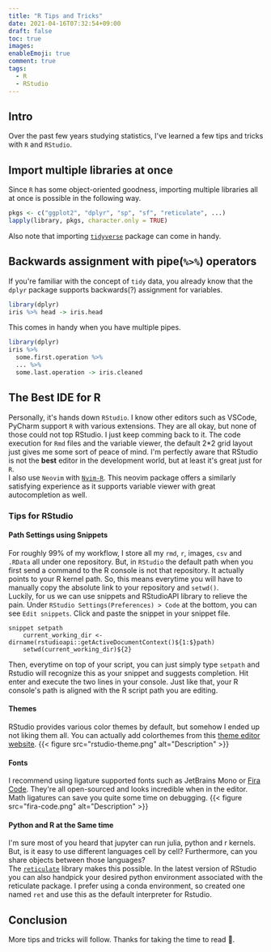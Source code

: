 ```yaml
---
title: "R Tips and Tricks"
date: 2021-04-16T07:32:54+09:00
draft: false
toc: true
images:
enableEmoji: true
comment: true
tags:
  - R
  - RStudio
---
```


## Intro

Over the past few years studying statistics, I've learned a few tips and tricks with `R` and `RStudio`.

## Import multiple libraries at once

Since `R` has some object-oriented goodness, importing multiple libraries all at once is possible in the following way.

```r
pkgs <- c("ggplot2", "dplyr", "sp", "sf", "reticulate", ...)
lapply(library, pkgs, character.only = TRUE)
```

Also note that importing [`tidyverse`](https://www.tidyverse.org/packages/) package can come in handy.

## Backwards assignment with pipe(`%>%`) operators

If you're familiar with the concept of `tidy` data, you already know that the `dplyr` package supports backwards(?) assignment for variables.

```r
library(dplyr)
iris %>% head -> iris.head
```

This comes in handy when you have multiple pipes.

```r
library(dplyr)
iris %>%
  some.first.operation %>%
  ... %>%
  some.last.operation -> iris.cleaned
```

## The Best IDE for R

Personally, it's hands down `RStudio`. I know other editors such as VSCode, PyCharm support `R` with various extensions. They are all okay, but none of those could not top RStudio. I just keep comming back to it. The code execution for `Rmd` files and the variable viewer, the default 2\*2 grid layout just gives me some sort of peace of mind. I'm perfectly aware that RStudio is not the **best** editor in the development world, but at least it's great just for `R`.  
I also use `Neovim` with [`Nvim-R`](https://github.com/jamespeapen/Nvim-R/wiki). This neovim package offers a similarly satisfying experience as it supports variable viewer with great autocompletion as well.

### Tips for RStudio

#### Path Settings using Snippets

For roughly 99% of my workflow, I store all my `rmd`, `r`, images, `csv` and `.RData` all under one repository. But, in `RStudio` the default path when you first send a command to the R console is not that repository. It actually points to your R kernel path. So, this means everytime you will have to manually copy the absolute link to your repository and `setwd()`.  
Luckily, for us we can use snippets and RStudioAPI library to relieve the pain. Under `RStudio Settings(Preferences) > Code` at the bottom, you can see `Edit snippets`. Click and paste the snippet in your snippet file.

```text
snippet setpath
	current_working_dir <- dirname(rstudioapi::getActiveDocumentContext()${1:$}path)
	setwd(current_working_dir)${2}
```

Then, everytime on top of your script, you can just simply type `setpath` and Rstudio will recognize this as your snippet and suggests completion. Hit enter and execute the two lines in your console. Just like that, your R console's path is aligned with the R script path you are editing.

#### Themes

RStudio provides various color themes by default, but somehow I ended up not liking them all. You can actually add colorthemes from this [theme editor website](https://tmtheme-editor.herokuapp.com/#!/editor/theme/Material%20Theme%20Darker).
{{< figure src="rstudio-theme.png" alt="Description" >}}

#### Fonts

I recommend using ligature supported fonts such as JetBrains Mono or [Fira Code](https://github.com/tonsky/FiraCode). They're all open-sourced and looks incredible when in the editor. Math ligatures can save you quite some time on debugging.
{{< figure src="fira-code.png" alt="Description" >}}

#### Python and R at the Same time

I'm sure most of you heard that jupyter can run julia, python and r kernels. But, is it easy to use different languages cell by cell? Furthermore, can you share objects between those languages?  
The [`reticulate`](https://rstudio.github.io/reticulate/) library makes this possible. In the latest version of RStudio you can also handpick your desired python environment associated with the reticulate package. I prefer using a conda environment, so created one named `ret` and use this as the default interpreter for Rstudio.

## Conclusion

More tips and tricks will follow. Thanks for taking the time to read :wave:.
